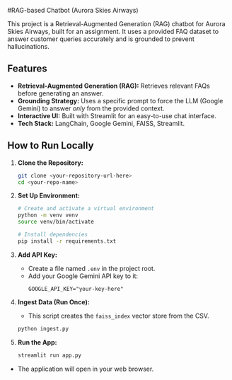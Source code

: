#RAG-based Chatbot (Aurora Skies Airways)
 
This project is a Retrieval-Augmented Generation (RAG) chatbot for Aurora Skies Airways, built for an assignment. It uses a provided FAQ dataset to answer customer queries accurately and is grounded to prevent hallucinations.
 
## Features
* **Retrieval-Augmented Generation (RAG):** Retrieves relevant FAQs before generating an answer.
* **Grounding Strategy:** Uses a specific prompt to force the LLM (Google Gemini) to answer *only* from the provided context.
* **Interactive UI:** Built with Streamlit for an easy-to-use chat interface.
* **Tech Stack:** LangChain, Google Gemini, FAISS, Streamlit.
  
## How to Run Locally
 
1.  **Clone the Repository:**
    ```bash
    git clone <your-repository-url-here>
    cd <your-repo-name>
    ```
 
2.  **Set Up Environment:**
    ```bash
    # Create and activate a virtual environment
    python -m venv venv
    source venv/bin/activate 
    
    # Install dependencies
    pip install -r requirements.txt
    ```
 
3.  **Add API Key:**
    * Create a file named `.env` in the project root.
    * Add your Google Gemini API key to it:
        ```
        GOOGLE_API_KEY="your-key-here"
        ```
 
4.  **Ingest Data (Run Once):**
    * This script creates the `faiss_index` vector store from the CSV.
    ```bash
    python ingest.py
    ```
 
5.  **Run the App:**
    ```bash
    streamlit run app.py
    ```
* The application will open in your web browser.